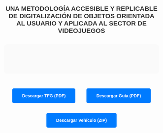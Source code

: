 <head>
  <meta charset="UTF-8" />
  <meta name="viewport" content="width=device-width, initial-scale=1.0"/>
  <title>De lo Real a lo Virtual</title>
  <style>
    body {
      font-family: 'Aptos', Arial, san-serif;
      font-weight: 500;
      background-image: url('background.png');
      background-size: cover;
      background-position: center;
      background-repeat: no-repeat;
      color: #333;
      margin: 0;
      padding: 2rem;
      text-align: center;
    }
    h1 {
      color: #2c3e50;
    }
    h3 {
      color: #2c3e50;
      text-decoration: none;
      cursor: default;
      pointer-events: none;
    }
    p {
      max-width: 600px;
      margin: 0 auto 2rem;
      font-size: 1.1rem;
    }
    .btn {
      display: inline-block;
      margin: 1rem;
      padding: 1rem 2rem;
      background-color: #007BFF;
      color: #fff;
      text-decoration: none;
      border-radius: 5px;
      font-weight: bold;
    }
    .btn:hover {
      background-color: #0056b3;
    }
  </style>
</head>
<body>
   <h2>UNA METODOLOGÍA ACCESIBLE Y REPLICABLE DE 
  DIGITALIZACIÓN DE OBJETOS ORIENTADA AL USUARIO Y 
  APLICADA AL SECTOR DE VIDEOJUEGOS</h2>
  <div style="background-color: rgba(250, 250, 250, 0.8); padding: 2rem; max-width: 800px; margin: 2rem auto; border-radius: 10px;">
  <p>












    

  </p>
</div>

  <div>
    <a href="https://github.com/DE-LO-REAL-A-LO-VIRTUAL/DE-LO-REAL-A-LO-VIRTUAL.github.io/raw/main/TFG.pdf" class="btn" download="TFG.pdf">Descargar TFG (PDF)</a>
    <a href="https://github.com/DE-LO-REAL-A-LO-VIRTUAL/DE-LO-REAL-A-LO-VIRTUAL.github.io/raw/main/Guia.pdf" class="btn" download="Guia.pdf">Descargar Guía (PDF)</a>
    <a href="https://github.com/DE-LO-REAL-A-LO-VIRTUAL/DE-LO-REAL-A-LO-VIRTUAL.github.io/releases/download/v1.0/Subaru_WRX_STI_2015.zip" class="btn" download>Descargar Vehículo (ZIP)</a>
  </div>


